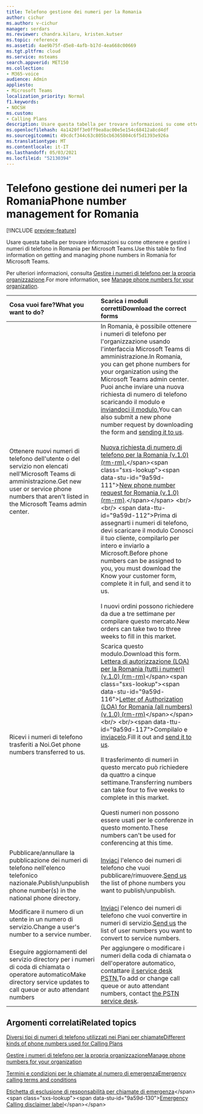 ```yaml
---
title: Telefono gestione dei numeri per la Romania
author: cichur
ms.author: v-cichur
manager: serdars
ms.reviewer: chandra.kilaru, kristen.kutser
ms.topic: reference
ms.assetid: 4ae9b75f-d5e8-4afb-b17d-4ea668c00669
ms.tgt.pltfrm: cloud
ms.service: msteams
search.appverid: MET150
ms.collection:
- M365-voice
audience: Admin
appliesto:
- Microsoft Teams
localization_priority: Normal
f1.keywords:
- NOCSH
ms.custom:
- Calling Plans
description: Usare questa tabella per trovare informazioni su come ottenere e gestire i numeri di telefono in Romania per Microsoft Teams.
ms.openlocfilehash: 4a1420ff3e0ff9ea8ac00e5e154c68412a8cd4df
ms.sourcegitcommit: 49cdcf344c63c805bcb6365804c6f5d1393e926a
ms.translationtype: MT
ms.contentlocale: it-IT
ms.lasthandoff: 05/03/2021
ms.locfileid: "52130394"
---
```

# <a name="phone-number-management-for-romania"></a><span data-ttu-id="9a59d-103">Telefono gestione dei numeri per la Romania</span><span class="sxs-lookup"><span data-stu-id="9a59d-103">Phone number management for Romania</span></span>

[!INCLUDE [preview-feature](../includes/preview-feature.md)]

<span data-ttu-id="9a59d-104">Usare questa tabella per trovare informazioni su come ottenere e gestire i numeri di telefono in Romania per Microsoft Teams.</span><span class="sxs-lookup"><span data-stu-id="9a59d-104">Use this table to find information on getting and managing phone numbers in Romania for Microsoft Teams.</span></span>
  
<span data-ttu-id="9a59d-105">Per ulteriori informazioni, consulta [Gestire i numeri di telefono per la propria organizzazione](manage-phone-numbers-for-your-organization.md).</span><span class="sxs-lookup"><span data-stu-id="9a59d-105">For more information, see [Manage phone numbers for your organization](manage-phone-numbers-for-your-organization.md).</span></span>
  
|<span data-ttu-id="9a59d-106">**Cosa vuoi fare?**</span><span class="sxs-lookup"><span data-stu-id="9a59d-106">**What you want to do?**</span></span>|<span data-ttu-id="9a59d-107">**Scarica i moduli corretti**</span><span class="sxs-lookup"><span data-stu-id="9a59d-107">**Download the correct forms**</span></span>|
|:-----|:-----|
|<span data-ttu-id="9a59d-108">Ottenere nuovi numeri di telefono dell'utente o del servizio non elencati nell'Microsoft Teams di amministrazione.</span><span class="sxs-lookup"><span data-stu-id="9a59d-108">Get new user or service phone numbers that aren't listed in the Microsoft Teams admin center.</span></span> <br/> |<span data-ttu-id="9a59d-109">In Romania, è possibile ottenere i numeri di telefono per l'organizzazione usando l'interfaccia Microsoft Teams di amministrazione.</span><span class="sxs-lookup"><span data-stu-id="9a59d-109">In Romania, you can get phone numbers for your organization using the Microsoft Teams admin center.</span></span> <span data-ttu-id="9a59d-110">Puoi anche inviare una nuova richiesta di numero di telefono scaricando il modulo e [inviandoci il modulo.](mailto:ptneu@microsoft.com)</span><span class="sxs-lookup"><span data-stu-id="9a59d-110">You can also submit a new phone number request by downloading the form and [sending it to us](mailto:ptneu@microsoft.com).</span></span><br/><br/><span data-ttu-id="9a59d-111">[Nuova richiesta di numero di telefono per la Romania (v.1.0) (rm-rm).](https://github.com/MicrosoftDocs/OfficeDocs-SkypeForBusiness/blob/live/Teams/downloads/new-number-request-forms/new-phone-number-request-for-the-united-states-(v.5.0)-(en-us).pdf?raw=true)</span><span class="sxs-lookup"><span data-stu-id="9a59d-111">[New phone number request for Romania (v.1.0) (rm-rm)](https://github.com/MicrosoftDocs/OfficeDocs-SkypeForBusiness/blob/live/Teams/downloads/new-number-request-forms/new-phone-number-request-for-the-united-states-(v.5.0)-(en-us).pdf?raw=true).</span></span> <br/><br/> <span data-ttu-id="9a59d-112">Prima di assegnarti i numeri di telefono, devi scaricare il modulo Conosci il tuo cliente, compilarlo per intero e inviarlo a Microsoft.</span><span class="sxs-lookup"><span data-stu-id="9a59d-112">Before phone numbers can be assigned to you, you must download the Know your customer form, complete it in full, and send it to us.</span></span><br/><br/><span data-ttu-id="9a59d-113">I nuovi ordini possono richiedere da due a tre settimane per compilare questo mercato.</span><span class="sxs-lookup"><span data-stu-id="9a59d-113">New orders can take two to three weeks to fill in this market.</span></span> |
|<span data-ttu-id="9a59d-114">Ricevi i numeri di telefono trasferiti a Noi.</span><span class="sxs-lookup"><span data-stu-id="9a59d-114">Get phone numbers transferred to us.</span></span><br/> | <span data-ttu-id="9a59d-115">Scarica questo modulo.</span><span class="sxs-lookup"><span data-stu-id="9a59d-115">Download this form.</span></span> <br/><span data-ttu-id="9a59d-116">[Lettera di autorizzazione (LOA) per la Romania (tutti i numeri) (v.1.0) (rm-rm)](https://download.microsoft.com/download/9/c/1/9c1dcdc3-2161-4e2e-bdce-34397d20782e/letter-of-authorization-(loa)-for-romania-(all-numbers)-(v.1.0)-(rm-rm).pdf)</span><span class="sxs-lookup"><span data-stu-id="9a59d-116">[Letter of Authorization (LOA) for Romania (all numbers) (v.1.0) (rm-rm)](https://download.microsoft.com/download/9/c/1/9c1dcdc3-2161-4e2e-bdce-34397d20782e/letter-of-authorization-(loa)-for-romania-(all-numbers)-(v.1.0)-(rm-rm).pdf)</span></span> <br/> <br/><span data-ttu-id="9a59d-117">Compilalo e [inviacelo](mailto:ptneu@microsoft.com).</span><span class="sxs-lookup"><span data-stu-id="9a59d-117">Fill it out and [send it to us](mailto:ptneu@microsoft.com).</span></span><br/><br/><span data-ttu-id="9a59d-118">Il trasferimento di numeri in questo mercato può richiedere da quattro a cinque settimane.</span><span class="sxs-lookup"><span data-stu-id="9a59d-118">Transferring numbers can take four to five weeks to complete in this market.</span></span> <br/><br/><span data-ttu-id="9a59d-119">Questi numeri non possono essere usati per le conferenze in questo momento.</span><span class="sxs-lookup"><span data-stu-id="9a59d-119">These numbers can't be used for conferencing at this time.</span></span>  <br/> |
|<span data-ttu-id="9a59d-120">Pubblicare/annullare la pubblicazione dei numeri di telefono nell'elenco telefonico nazionale.</span><span class="sxs-lookup"><span data-stu-id="9a59d-120">Publish/unpublish phone number(s) in the national phone directory.</span></span>  <br/> |<span data-ttu-id="9a59d-121">[Inviaci](mailto:ptneu@microsoft.com) l'elenco dei numeri di telefono che vuoi pubblicare/rimuovere.</span><span class="sxs-lookup"><span data-stu-id="9a59d-121">[Send us](mailto:ptneu@microsoft.com) the list of phone numbers you want to publish/unpublish.</span></span> <br/> |
|<span data-ttu-id="9a59d-122">Modificare il numero di un utente in un numero di servizio.</span><span class="sxs-lookup"><span data-stu-id="9a59d-122">Change a user's number to a service number.</span></span>  <br/> |<span data-ttu-id="9a59d-123">[Inviaci](mailto:ptneu@microsoft.com) l'elenco dei numeri di telefono che vuoi convertire in numeri di servizio.</span><span class="sxs-lookup"><span data-stu-id="9a59d-123">[Send us](mailto:ptneu@microsoft.com) the list of user numbers you want to convert to service numbers.</span></span> <br/> |
|<span data-ttu-id="9a59d-124">Eseguire aggiornamenti del servizio directory per i numeri di coda di chiamata o operatore automatico</span><span class="sxs-lookup"><span data-stu-id="9a59d-124">Make directory service updates to call queue or auto attendant numbers</span></span>|<span data-ttu-id="9a59d-125">Per aggiungere o modificare i numeri della coda di chiamata o dell'operatore automatico, contattare [il service desk PSTN.](contact-pstn-service-desk.md)</span><span class="sxs-lookup"><span data-stu-id="9a59d-125">To add or change call queue or auto attendant numbers, contact [the PSTN service desk](contact-pstn-service-desk.md).</span></span> |
   
## <a name="related-topics"></a><span data-ttu-id="9a59d-126">Argomenti correlati</span><span class="sxs-lookup"><span data-stu-id="9a59d-126">Related topics</span></span>

[<span data-ttu-id="9a59d-127">Diversi tipi di numeri di telefono utilizzati nei Piani per chiamate</span><span class="sxs-lookup"><span data-stu-id="9a59d-127">Different kinds of phone numbers used for Calling Plans</span></span>](../different-kinds-of-phone-numbers-used-for-calling-plans.md)

[<span data-ttu-id="9a59d-128">Gestire i numeri di telefono per la propria organizzazione</span><span class="sxs-lookup"><span data-stu-id="9a59d-128">Manage phone numbers for your organization</span></span>](manage-phone-numbers-for-your-organization.md)

[<span data-ttu-id="9a59d-129">Termini e condizioni per le chiamate al numero di emergenza</span><span class="sxs-lookup"><span data-stu-id="9a59d-129">Emergency calling terms and conditions</span></span>](../emergency-calling-terms-and-conditions.md)
  
<span data-ttu-id="9a59d-130">[Etichetta di esclusione di responsabilità per chiamate di emergenza](https://download.microsoft.com/download/a/8/0/a807c43d-2177-4fe0-8732-86b3784ae6e5/emergency-calling-label-(en-us)-(v.1.0).zip)</span><span class="sxs-lookup"><span data-stu-id="9a59d-130">[Emergency Calling disclaimer label](https://download.microsoft.com/download/a/8/0/a807c43d-2177-4fe0-8732-86b3784ae6e5/emergency-calling-label-(en-us)-(v.1.0).zip)</span></span>
